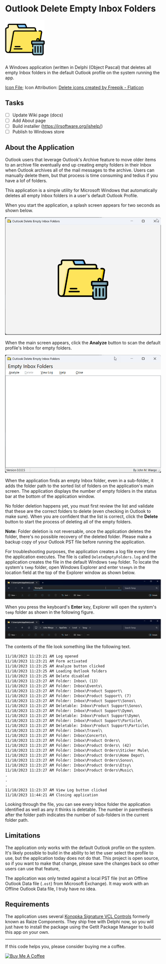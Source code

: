 # Outlook Delete Empty Inbox Folders

![App Icon](/icon/folder-128.png)

A Windows application (written in Delphi (Object Pascal) that deletes all empty Inbox folders in the default Outlook profile on the system running the app. 

[Icon File](https://www.flaticon.com/free-icon/folder_4080842?term=folder+delete&page=1&position=31&origin=search&related_id=4080842); Icon Attribution: <a href="https://www.flaticon.com/free-icons/delete" title="delete icons">Delete icons created by Freepik - Flaticon</a>

## Tasks

- [ ] Update Wiki page (docs)
- [ ] Add About page
- [ ] Build installer (https://jrsoftware.org/ishelp/)
- [ ] Publish to Windows store

## About the Application

Outlook users that leverage Outlook's Archive feature to move older items to an archive file eventually end up creating empty folders in their Inbox when Outlook archives all of the mail messages to the archive. Users can manually delete them, but that process is time consuming and tedius if you have a lof of folders. 

This application is a simple utility for Microsoft Windows that automatically deletes all empty Inbox folders in a user's default Outlook Profile. 

When you start the application, a splash screen appears for two seconds as shown below.

![Application Splash Screen](/images/figure-01.png)

When the main screen appears, click the **Analyze** button to scan the default profile's Inbox for empty folders. 

![Application Main Screen](/images/figure-02.png)

When the application finds an empty Inbox folder, even in a sub-folder, it adds the folder path to the sorted list of folders on the application's main screen. The application displays the number of empty folders in the status bar at the bottom of the application window.

No folder deletion happens yet, you must first review the list and validate that these are the correct folders to delete (even checking in Outlook to make sure). When you are confident that the list is correct, click the **Delete** button to start the process of deleting all of the empty folders. 

**Note:** Folder deletion is not reversable, once the application deletes the folder, there's no possible recovery of the deleted folder. Please make a backup copy of your Outlook PST file before running the application.

For troubleshooting purposes, the application creates a log file every time the application executes. The file is called `DeleteEmptyFolders.log` and the application creates the file in the default Windows `temp` folder. To locate the system's `temp` folder, open Windows Explorer and enter `%temp%` in the location field at the top of the Explorer window as shown below.

![Windows Explorer](/images/figure-03.png)

When you press the keyboard's **Enter** key, Explorer will open the system's `temp` folder as shown in the following figure.

![Windows Explorer Temp Folder](/images/figure-04.png)

The contents of the file look something like the following text.

```
11/18/2023 11:23:21 AM Log opened
11/18/2023 11:23:21 AM Form activated
11/18/2023 11:23:25 AM Analyze button clicked
11/18/2023 11:23:25 AM Loading Outlook folders
11/18/2023 11:23:25 AM Delete disabled
11/18/2023 11:23:27 AM Folder: Inbox\ (13)
11/18/2023 11:23:27 AM Folder: Inbox\Events\
11/18/2023 11:23:27 AM Folder: Inbox\Product Support\
11/18/2023 11:23:27 AM Folder: Inbox\Product Support\ (7)
11/18/2023 11:23:27 AM Folder: Inbox\Product Support\Sonos\
11/18/2023 11:23:27 AM Deletable: Inbox\Product Support\Sonos\
11/18/2023 11:23:27 AM Folder: Inbox\Product Support\Dymo\
11/18/2023 11:23:27 AM Deletable: Inbox\Product Support\Dymo\
11/18/2023 11:23:27 AM Folder: Inbox\Product Support\Particle\
11/18/2023 11:23:27 AM Deletable: Inbox\Product Support\Particle\
11/18/2023 11:23:27 AM Folder: Inbox\Travel\
11/18/2023 11:23:27 AM Folder: Inbox\Concerts\
11/18/2023 11:23:27 AM Folder: Inbox\Product Orders\
11/18/2023 11:23:27 AM Folder: Inbox\Product Orders\ (42)
11/18/2023 11:23:27 AM Folder: Inbox\Product Orders\Sticker Mule\
11/18/2023 11:23:27 AM Folder: Inbox\Product Orders\Home Depot\
11/18/2023 11:23:27 AM Folder: Inbox\Product Orders\Sonos\
11/18/2023 11:23:27 AM Folder: Inbox\Product Orders\Etsy\
11/18/2023 11:23:27 AM Folder: Inbox\Product Orders\Music\
.
.
.
11/18/2023 11:23:37 AM View Log button clicked
11/18/2023 11:44:21 AM Closing application
```

Looking through the file, you can see every Inbox folder the application identified as well as any it thinks is deletable. The number in parenthesis after the folder path indicates the number of sub-folders in the current folder path.


## Limitations

The application only works with the default Outlook profile on the system. It's likely possible to build in the ability to let the user select the profile to use, but the application today does not do that. This project is open source, so if you want to make that change, please save the changes back so other users can use that feature,

The application was only tested against a local PST file (not an Offline Outlook Data file (`.ost`) from Microsoft Exchange). It may work with an Offline Outlook Data file, I truly have no idea.


## Requirements

The application uses several [Konopka Signature VCL Controls](https://www.componentsource.com/product/konopka-signature-vcl-controls) formerly known as Raize Components. They ship free with Delphi now, so you will just have to install the package using the GetIt Package Manager to build this app on your own.

***

If this code helps you, please consider buying me a coffee.

<a href="https://www.buymeacoffee.com/johnwargo" target="_blank"><img src="https://cdn.buymeacoffee.com/buttons/default-orange.png" alt="Buy Me A Coffee" height="41" width="174"></a>